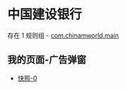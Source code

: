 # 中国建设银行

存在 1 规则组 - [com.chinamworld.main](/src/apps/com.chinamworld.main.ts)

## 我的页面-广告弹窗

- [快照-0](https://i.gkd.li/import/12726961)
